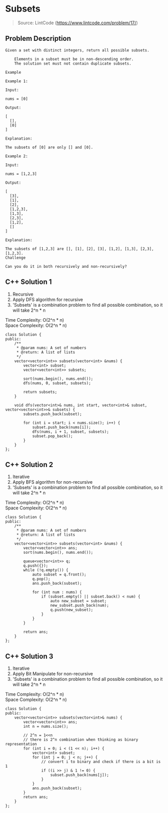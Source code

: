 # Subsets
> Source: LintCode (https://www.lintcode.com/problem/17/)
## Problem Description
```
Given a set with distinct integers, return all possible subsets.

    Elements in a subset must be in non-descending order.
    The solution set must not contain duplicate subsets.

Example

Example 1:

Input:

nums = [0] 

Output:

[ 
  [], 
  [0] 
] 

Explanation:

The subsets of [0] are only [] and [0].

Example 2:

Input:

nums = [1,2,3] 

Output:

[ 
  [3], 
  [1], 
  [2], 
  [1,2,3], 
  [1,3], 
  [2,3], 
  [1,2], 
  [] 
] 

Explanation:

The subsets of [1,2,3] are [], [1], [2], [3], [1,2], [1,3], [2,3], [1,2,3].
Challenge

Can you do it in both recursively and non-recursively?
```

## C++ Solution 1
1. Recursive
2. Apply DFS algorithm for recursive  
3. 'Subsets' is a combination problem to find all possible combination, so it will take 2^n * n   

Time Complexity: O(2^n * n)  
Space Complexity: O(2^n * n)  
 
```
class Solution {
public:
    /**
     * @param nums: A set of numbers
     * @return: A list of lists
     */
    vector<vector<int>> subsets(vector<int> &nums) {
        vector<int> subset;
        vector<vector<int>> subsets;

        sort(nums.begin(), nums.end());
        dfs(nums, 0, subset, subsets);

        return subsets;
    }

    void dfs(vector<int>& nums, int start, vector<int>& subset, vector<vector<int>>& subsets) {
        subsets.push_back(subset);

        for (int i = start; i < nums.size(); i++) {
            subset.push_back(nums[i]);
            dfs(nums, i + 1, subset, subsets);
            subset.pop_back();
        }
    }
};
```

## C++ Solution 2
1. Iterative
2. Apply BFS algorithm for non-recursive  
3. 'Subsets' is a combination problem to find all possible combination, so it will take 2^n * n   

Time Complexity: O(2^n * n)  
Space Complexity: O(2^n * n)  
 
```
class Solution {
public:
    /**
     * @param nums: A set of numbers
     * @return: A list of lists
     */
    vector<vector<int>> subsets(vector<int> &nums) {
        vector<vector<int>> ans;
        sort(nums.begin(), nums.end());

        queue<vector<int>> q;
        q.push({});
        while (!q.empty()) {
            auto subset = q.front();
            q.pop();
            ans.push_back(subset);

            for (int num : nums) {
                if (subset.empty() || subset.back() < num) {
                    auto new_subset = subset;
                    new_subset.push_back(num);
                    q.push(new_subset);
                }
            }
        }
        
        return ans;
    }
};
```
 
## C++ Solution 3
1. Iterative
2. Apply Bit Manipulate for non-recursive  
3. 'Subsets' is a combination problem to find all possible combination, so it will take 2^n * n   

Time Complexity: O(2^n * n)  
Space Complexity: O(2^n * n)  
 
```
class Solution {
public:
    vector<vector<int>> subsets(vector<int>& nums) {
        vector<vector<int>> ans;
        int n = nums.size();
        
        // 2^n = 1<<n 
		// there is 2^n combination when thinking as binary representation
        for (int i = 0; i < (1 << n); i++) {
            vector<int> subset;
            for (int j = 0; j < n; j++) {
                // convert i to binary and check if there is a bit is 1
                if ((i >> j) & 1 != 0) {
                    subset.push_back(nums[j]);
                }
            }
            ans.push_back(subset);
        }
        return ans;
    }
};
```